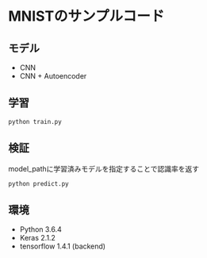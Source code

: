 # MNISTのサンプルコード

## モデル
- CNN
- CNN + Autoencoder

## 学習

```
python train.py
```

## 検証
model_pathに学習済みモデルを指定することで認識率を返す

```
python predict.py
```

## 環境

- Python 3.6.4
- Keras 2.1.2
- tensorflow 1.4.1 (backend)
